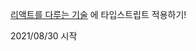 [리액트를 다루는 기술](http://www.kyobobook.co.kr/product/detailViewKor.laf?mallGb=KOR&ejkGb=KOR&barcode=9791160508796) 에 타입스트립트 적용하기!

2021/08/30 시작
